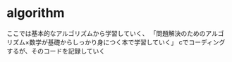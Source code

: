 # algorithm


ここでは基本的なアルゴリズムから学習していく、
「問題解決のためのアルゴリズム×数学が基礎からしっかり身につく本で学習していく」
cでコーディングするが、そのコードを記録していく
